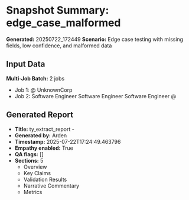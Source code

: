 # Snapshot Summary: edge_case_malformed

**Generated:** 20250722_172449
**Scenario:** Edge case testing with missing fields, low confidence, and malformed data

## Input Data
**Multi-Job Batch:** 2 jobs
- Job 1:  @ UnknownCorp
- Job 2: Software Engineer Software Engineer Software Engineer @ 

## Generated Report
- **Title:** ty_extract_report - 
- **Generated by:** Arden
- **Timestamp:** 2025-07-22T17:24:49.463796
- **Empathy enabled:** True
- **QA flags:** []
- **Sections:** 5
  - Overview
  - Key Claims
  - Validation Results
  - Narrative Commentary
  - Metrics
